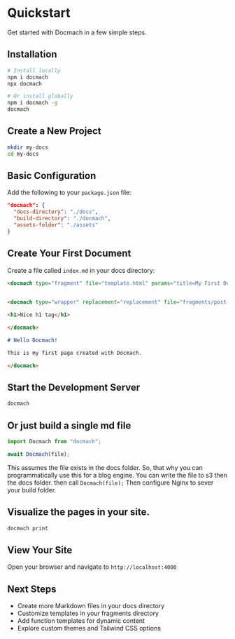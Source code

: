 <docmach type="fragment" file="fragments/head.html" params="title: Docmach Quickstart" />
<docmach type="fragment" file="fragments/doc-sidebar.html" />

# Quickstart

Get started with Docmach in a few simple steps.

## Installation

```bash
# Install locally
npm i docmach
npx docmach

# Or install globally
npm i docmach -g
docmach
```

## Create a New Project

```bash
mkdir my-docs
cd my-docs
```

## Basic Configuration

Add the following to your `package.json` file:

```json
"docmach": {
  "docs-directory": "./docs",
  "build-directory": "./docmach",
  "assets-folder": "./assets" 
}
```

## Create Your First Document

Create a file called `index.md` in your docs directory:

```markdown
<docmach type="fragment" file="template.html" params="title=My First Docmach Page">

 
<docmach type="wrapper" replacement="replacement" file="fragments/post-wrapper.html" params="title: post 2;">

<h1>Nice h1 tag</h1>

</docmach>

# Hello Docmach!

This is my first page created with Docmach.

</docmach>
```

## Start the Development Server

```bash
docmach
```
## Or just build a single md file

```js
import Docmach from "docmach";

await Docmach(file);
```
This assumes the file exists in the docs folder.
So, that why you can programmatically use this for a blog engine.
You can write the file to s3 then the docs folder. then call ```Docmach(file);```
Then configure Nginx to sever your build folder.

## Visualize the pages in your site.

```bash
docmach print
```

## View Your Site

Open your browser and navigate to `http://localhost:4000`

## Next Steps

- Create more Markdown files in your docs directory
- Customize templates in your fragments directory
- Add function templates for dynamic content
- Explore custom themes and Tailwind CSS options

<docmach type="function" file="fragments/doc-nav.js" 
params="prev: {link: /docs/introduction.html, text: Introduction }; next: {link: /docs/configuration.html, text: Configurations };" 
/>
<docmach type="fragment" file="fragments/doc-sidebar-end.html" />
<docmach type="fragment" file="fragments/footer.html" />
